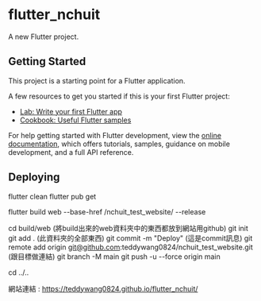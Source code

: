 # flutter_nchuit

A new Flutter project.

## Getting Started

This project is a starting point for a Flutter application.

A few resources to get you started if this is your first Flutter project:

- [Lab: Write your first Flutter app](https://docs.flutter.dev/get-started/codelab)
- [Cookbook: Useful Flutter samples](https://docs.flutter.dev/cookbook)

For help getting started with Flutter development, view the
[online documentation](https://docs.flutter.dev/), which offers tutorials,
samples, guidance on mobile development, and a full API reference.

## Deploying

flutter clean
flutter pub get

flutter build web --base-href /nchuit_test_website/ --release

cd build/web (將build出來的web資料夾中的東西都放到網站用github)
git init
git add .    (此資料夾的全部東西)
git commit -m "Deploy" (這是commit訊息)
git remote add origin git@github.com:teddywang0824/nchuit_test_website.git (跟目標做連結)
git branch -M main
git push -u --force origin main

cd ../..

網站連結 : https://teddywang0824.github.io/flutter_nchuit/